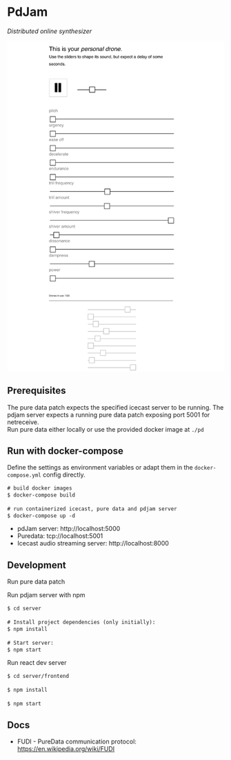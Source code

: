 # PdJam
*Distributed online synthesizer*

![screenshot](https://github.com/rueetschit/pdJam/raw/master/docs/Screenshot%202020-05-01.png "Screenshot")


## Prerequisites

The pure data patch expects the specified icecast server to be running. 
The pdjam server expects a running pure data patch exposing port 5001 for netreceive.  
Run pure data either locally or use the provided docker image at `./pd`

## Run with docker-compose

Define the settings as environment variables or adapt them in the `docker-compose.yml` config directly.
    
    # build docker images
    $ docker-compose build
    
    # run containerized icecast, pure data and pdjam server 
    $ docker-compose up -d

- pdJam server: http://localhost:5000
- Puredata: tcp://localhost:5001
- Icecast audio streaming server: http://localhost:8000


## Development

Run pure data patch

Run pdjam server with npm 

    $ cd server
    
    # Install project dependencies (only initially):
    $ npm install
    
    # Start server:
    $ npm start
    
 Run react dev server

    $ cd server/frontend
    
    $ npm install
    
    $ npm start



## Docs

- FUDI - PureData communication protocol: https://en.wikipedia.org/wiki/FUDI
